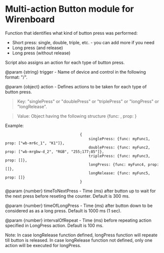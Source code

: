 # Multi-action Button module for Wirenboard

Function that identifies what kind of button press was performed: 
- Short press: single, double, triple, etc. - you can add more if you need
- Long press (and release)
- Long press (without release)

Script also assigns an action for each type of button press.


  @param  {string} trigger -  Name of device and control in the following format: "<device>/<control>".

  @param  {object} action -  Defines actions to be taken for each type of button press.

> Key: "singlePress" or "doublePress" or "triplePress" or "longPress" or "longRelease".

> Value: Object having the following structure {func: <function name>, prop: <array of parameters to be passed>}

Example:

```
                                  {
                                      singlePress: {func: myFunc1, prop: ["wb-mr6c_1", "K1"]},
                                      doublePress: {func: myFunc2, prop: ["wb-mrgbw-d_2", "RGB", "255;177;85"]},
                                      triplePress: {func: myFunc3, prop: []},
                                      longPress: {func: myFunc4, prop: []},
                                      longRelease: {func: myFunc5, prop: []}
                                  }
```

  @param  {number} timeToNextPress -  Time (ms) after button up to wait for the next press before reseting the counter. Default is 300 ms.
  
  @param  {number} timeOfLongPress -  Time (ms) after button down to be considered as as a long press. Default is 1000 ms (1 sec).
  
  @param  {number} intervalOfRepeat - Time (ms) before repeating action specified in LongPress action. Default is 100 ms.
 
Note: In case longRelease function defined, longPress function will repeate till button is released.
  In case longRelease function not defined, only one action will be executed for longPress.
